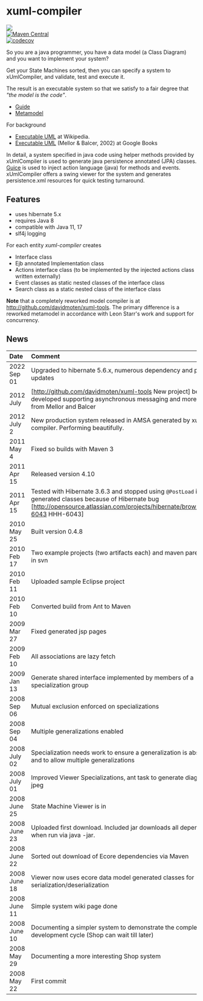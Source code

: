 # xuml-compiler
<a href="https://github.com/davidmoten/xuml-compiler/actions/workflows/ci.yml"><img src="https://github.com/davidmoten/xuml-compiler/actions/workflows/ci.yml/badge.svg"/></a><br/>
[![Maven Central](https://maven-badges.herokuapp.com/maven-central/com.github.davidmoten/xuml-compiler-runtime/badge.svg?style=flat)](https://maven-badges.herokuapp.com/maven-central/com.github.davidmoten/xuml-compiler)<br/>
[![codecov](https://codecov.io/gh/davidmoten/xuml-compiler/branch/master/graph/badge.svg)](https://codecov.io/gh/davidmoten/xuml-compiler)<br/>

So you are a java programmer, you have a data model (a Class Diagram) and you want to implement your system?

Get your State Machines sorted, then you can specify a system to xUmlCompiler, and validate, test and execute it.

The result is an executable system so that we satisfy to a fair degree that _"the model is the code"_.

* [Guide](docs/index.md)
* [Metamodel](docs/metamodel.md)

For background 
 * [Executable UML](http://en.wikipedia.org/wiki/Executable_UML) at Wikipedia.
 * [Executable UML](http://books.google.com.au/books?id=zBS0aWNjBqcC&printsec=frontcover&dq=mellor+balcer&sig=d0MsWNbJjscwjy4Uj1w6YZls-uc) (Mellor & Balcer, 2002) at Google Books

In detail, a system specified in java code using helper methods provided by xUmlCompiler is used to generate java persistence annotated (JPA) classes. [Guice](https://github.com/google/guice) is used to inject action language (java) for methods and events. xUmlCompiler offers a swing viewer for the system and generates persistence.xml resources for quick testing turnaround. 

## Features
* uses hibernate 5.x
* requires Java 8
* compatible with Java 11, 17
* slf4j logging

For each entity *xuml-compiler* creates
* Interface class
* Ejb annotated Implementation class
* Actions interface class (to be implemented by the injected actions class written externally)
* Event classes as static nested classes of the interface class
* Search class as a static nested class of the interface class

**Note** that a completely reworked model compiler is at http://github.com/davidmoten/xuml-tools. The primary difference is a reworked metamodel in accordance with Leon Starr's work and support for concurrency.

## News ##
| Date      | Comment     |
|:-----------|:-----------------------|
| 2022 Sep 01|  Upgraded to hibernate 5.6.x, numerous dependency and plugin updates |
| 2012 July|  [http://github.com/davidmoten/xuml-tools New project] being developed supporting asynchronous messaging and more features from Mellor and Balcer| 
| 2012 July 2| New production system released in AMSA generated by xuml-compiler. Performing beautifully.| 
| 2011 May 4| Fixed so builds with Maven 3| 
| 2011 Apr 15| Released version 4.10| 
| 2011 Apr 15| Tested with Hibernate 3.6.3 and stopped using `@PostLoad` in generated classes because of Hibernate bug [http://opensource.atlassian.com/projects/hibernate/browse/HHH-6043 HHH-6043]| 
| 2010 May 25| Built version 0.4.8| 
| 2010 Feb 17| Two example projects (two artifacts each) and maven parent build in svn| 
| 2010 Feb 11| Uploaded sample Eclipse project| 
| 2010 Feb 10| Converted build from Ant to Maven| 
| 2009 Mar 27| Fixed generated jsp pages| 
| 2009 Feb 10| All associations are lazy fetch| 
| 2009 Jan 13| Generate shared interface implemented by members of a specialization group| 
| 2008 Sep 06| Mutual exclusion enforced on specializations| 
| 2008 Sep 04| Multiple generalizations enabled| 
| 2008 July 02| Specialization needs work to ensure a generalization is abstract and to allow multiple generalizations| 
| 2008 July 01| Improved Viewer Specializations, ant task to generate diagrams as jpeg| 
| 2008 June 25| State Machine Viewer is in| 
| 2008 June 23| Uploaded first download. Included jar downloads all dependencies when run via java -jar.| 
| 2008 June 22| Sorted out download of Ecore dependencies via Maven| 
| 2008 June 18| Viewer now uses ecore data model generated classes for serialization/deserialization| 
| 2008 June 11| Simple system wiki page done| 
| 2008 June 10| Documenting a simpler system to demonstrate the complete development cycle (Shop can wait till later)| 
| 2008 May 29| Documenting a more interesting Shop system| 
| 2008 May 22| First commit| 






